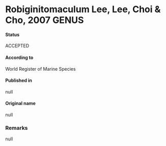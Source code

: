 Robiginitomaculum Lee, Lee, Choi & Cho, 2007 GENUS
=======

#### Status
ACCEPTED

#### According to
World Register of Marine Species

#### Published in
null

#### Original name
null

### Remarks
null